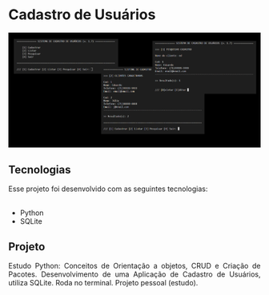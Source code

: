<h1 align="left">Cadastro de Usuários</h1>

<div align="center"><img style=" display: inline" src=".github/cadu.png"></div>

<h2>Tecnologias</h2>
Esse projeto foi desenvolvido com as seguintes tecnologias:<br><br>
<ul>
    <li>Python</li>
    <li>SQLite</li>
</ul>
<h2>Projeto</h2>
<p align="justify">Estudo Python: Conceitos de Orientação a objetos, CRUD e Criação de Pacotes. Desenvolvimento de uma Aplicação de Cadastro de Usuários, utiliza SQLite. Roda no terminal. Projeto pessoal (estudo).
</p>
